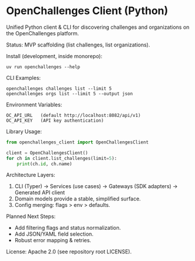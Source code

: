 # OpenChallenges Client (Python)

Unified Python client & CLI for discovering challenges and organizations on the OpenChallenges platform.

Status: MVP scaffolding (list challenges, list organizations).

Install (development, inside monorepo):

    uv run openchallenges --help

CLI Examples:

    openchallenges challenges list --limit 5
    openchallenges orgs list --limit 5 --output json

Environment Variables:

    OC_API_URL   (default http://localhost:8082/api/v1)
    OC_API_KEY   (API key authentication)

Library Usage:

```python
from openchallenges_client import OpenChallengesClient

client = OpenChallengesClient()
for ch in client.list_challenges(limit=5):
	print(ch.id, ch.name)
```

Architecture Layers:

1. CLI (Typer) -> Services (use cases) -> Gateways (SDK adapters) -> Generated API client
2. Domain models provide a stable, simplified surface.
3. Config merging: flags > env > defaults.

Planned Next Steps:

- Add filtering flags and status normalization.
- Add JSON/YAML field selection.
- Robust error mapping & retries.

License: Apache 2.0 (see repository root LICENSE).
